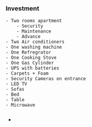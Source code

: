 ### Investment
	- Two rooms apartment
		- Security
		- Maintenance
		- Advance
	- Two Air conditioners
	- One washing machine
	- One Refregrator
	- One Cooking Stove
	- One Gas Cylinder
	- UPS with batteries
	- Carpets + Foam
	- Security Cameras on entrance
	- LED TV
	- Sofas
	- Bed
	- Table
	- Microwave
- ###